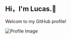 ## Hi，I'm Lucas.👋
Welcom to my GitHub profile!

![Profile Image]("C:\Users\86153\Desktop\E579DD2264C50999B516671892390C84.jpg")

<!--
**Luqianyiii/Luqianyiii** is a ✨ _special_ ✨ repository because its `README.md` (this file) appears on your GitHub profile.

Here are some ideas to get you started:

- 🔭 I’m currently working on ...
- 🌱 I’m currently learning ...
- 👯 I’m looking to collaborate on ...
- 🤔 I’m looking for help with ...
- 💬 Ask me about ...
- 📫 How to reach me: ...
- 😄 Pronouns: ...
- ⚡ Fun fact: ...
-->


